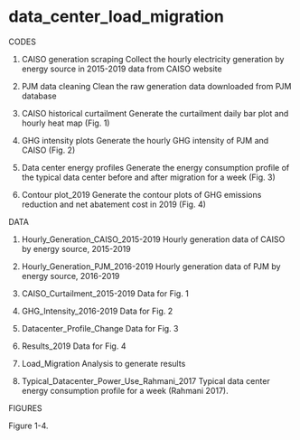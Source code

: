 # data_center_load_migration

CODES

1. CAISO generation scraping 
Collect the hourly electricity generation by energy source in 2015-2019 data from CAISO website 

2. PJM data cleaning
Clean the raw generation data downloaded from PJM database

3. CAISO historical curtailment
Generate the curtailment daily bar plot and hourly heat map (Fig. 1)

4. GHG intensity plots
Generate the hourly GHG intensity of PJM and CAISO (Fig. 2)

5. Data center energy profiles
Generate the energy consumption profile of the typical data center before and after migration for a week (Fig. 3)

6. Contour plot_2019
Generate the contour plots of GHG emissions reduction and net abatement cost in 2019 (Fig. 4)


DATA

1. Hourly_Generation_CAISO_2015-2019
Hourly generation data of CAISO by energy source, 2015-2019

2. Hourly_Generation_PJM_2016-2019
Hourly generation data of PJM by energy source, 2016-2019

3. CAISO_Curtailment_2015-2019
Data for Fig. 1

4. GHG_Intensity_2016-2019 
Data for Fig. 2

5. Datacenter_Profile_Change
Data for Fig. 3

6. Results_2019
Data for Fig. 4

7. Load_Migration
Analysis to generate results

8. Typical_Datacenter_Power_Use_Rahmani_2017
Typical data center energy consumption profile for a week (Rahmani 2017).


FIGURES

  Figure 1-4.
